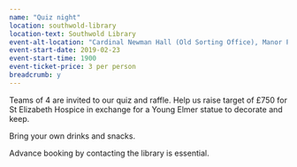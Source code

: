 ```yaml
---
name: "Quiz night"
location: southwold-library
location-text: Southwold Library
event-alt-location: "Cardinal Newman Hall (Old Sorting Office), Manor Park Road, Southwold, IP17 6AH"
event-start-date: 2019-02-23
event-start-time: 1900
event-ticket-price: 3 per person
breadcrumb: y
---
```


Teams of 4 are invited to our quiz and raffle. Help us raise target of £750 for St Elizabeth Hospice in exchange for a Young Elmer statue to decorate and keep.

Bring your own drinks and snacks.

Advance booking by contacting the library is essential.
